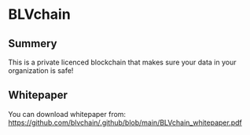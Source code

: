 # BLVchain

## Summery

This is a private licenced blockchain that makes sure your data in your organization is safe!

## Whitepaper

You can download whitepaper from: <https://github.com/blvchain/.github/blob/main/BLVchain_whitepaper.pdf>

